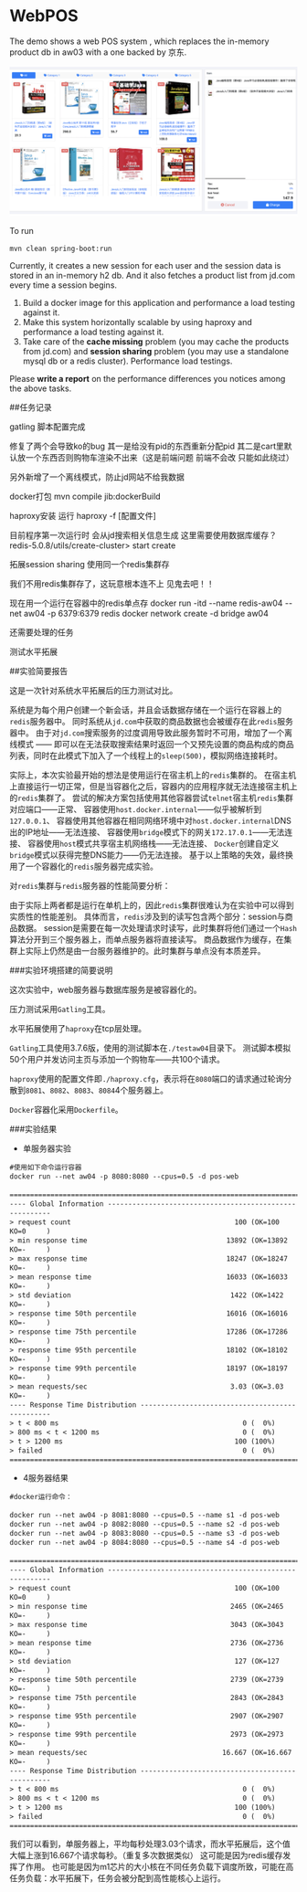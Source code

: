 # WebPOS

The demo shows a web POS system , which replaces the in-memory product db in aw03 with a one backed by 京东.


![](jdpos.png)

To run

```shell
mvn clean spring-boot:run
```

Currently, it creates a new session for each user and the session data is stored in an in-memory h2 db. 
And it also fetches a product list from jd.com every time a session begins.

1. Build a docker image for this application and performance a load testing against it.
2. Make this system horizontally scalable by using haproxy and performance a load testing against it.
3. Take care of the **cache missing** problem (you may cache the products from jd.com) and **session sharing** problem (you may use a standalone mysql db or a redis cluster). Performance load testings.

Please **write a report** on the performance differences you notices among the above tasks.

##任务记录

gatling 脚本配置完成

修复了两个会导致ko的bug 其一是给没有pid的东西重新分配pid 其二是cart里默认放一个东西否则购物车渲染不出来（这是前端问题 前端不会改 只能如此绕过）

另外新增了一个离线模式，防止jd网站不给我数据

docker打包
mvn compile jib:dockerBuild

haproxy安装 运行
haproxy -f [配置文件]

目前程序第一次运行时 会从jd搜索相关信息生成 这里需要使用数据库缓存？
redis-5.0.8/utils/create-cluster> start create

拓展session sharing  使用同一个redis集群存

我们不用redis集群存了，这玩意根本连不上 见鬼去吧！！

现在用一个运行在容器中的redis单点存
docker run -itd --name redis-aw04 --net aw04  -p 6379:6379 redis
docker network create -d bridge aw04

还需要处理的任务

测试水平拓展

##实验简要报告

这是一次针对系统水平拓展后的压力测试对比。

系统是为每个用户创建一个新会话，并且会话数据存储在一个运行在容器上的`redis`服务器中。
同时系统从`jd.com`中获取的商品数据也会被缓存在此`redis`服务器中。
由于对`jd.com`搜索服务的过度调用导致此服务暂时不可用，增加了一个离线模式 ——
即可以在无法获取搜索结果时返回一个又预先设置的商品构成的商品列表，同时在此模式下加入了一个线程上的`sleep(500)`，模拟网络连接耗时。

实际上，本次实验最开始的想法是使用运行在宿主机上的`redis`集群的。
在宿主机上直接运行一切正常，但是当容器化之后，容器内的应用程序就无法连接宿主机上的`redis`集群了。
尝试的解决方案包括使用其他容器尝试`telnet`宿主机`redis`集群对应端口——正常、
容器使用`host.docker.internal`——似乎被解析到`127.0.0.1`、
容器使用其他容器在相同网络环境中对`host.docker.internal`DNS出的IP地址——无法连接、
容器使用`bridge`模式下的网关`172.17.0.1`——无法连接、
容器使用`host`模式共享宿主机网络栈——无法连接、
`Docker`创建自定义`bridge`模式以获得完整DNS能力——仍无法连接。
基于以上策略的失效，最终换用了一个容器化的`redis`服务器完成实验。

对`redis`集群与`redis`服务器的性能简要分析：

由于实际上两者都是运行在单机上的，因此`redis`集群很难认为在实验中可以得到实质性的性能差别。
具体而言，`redis`涉及到的读写包含两个部分：session与商品数据。
session是需要在每一次处理请求时读写，此时集群将他们通过一个`Hash`算法分开到三个服务器上，而单点服务器将直接读写。
商品数据作为缓存，在集群上实际上仍然是由一台服务器维护的。此时集群与单点没有本质差异。

###实验环境搭建的简要说明

这次实验中，web服务器与数据库服务是被容器化的。

压力测试采用`Gatling`工具。

水平拓展使用了`haproxy`在tcp层处理。

`Gatling`工具使用3.7.6版，使用的测试脚本在`./testaw04`目录下。
测试脚本模拟50个用户并发访问主页与添加一个购物车——共100个请求。

`haproxy`使用的配置文件即`./haproxy.cfg`，表示将在`8080`端口的请求通过轮询分散到`8081`、`8082`、`8083`、`8084`4个服务器上。

`Docker`容器化采用`Dockerfile`。

###实验结果

- 单服务器实验


```shell
#使用如下命令运行容器
docker run --net aw04 -p 8080:8080 --cpus=0.5 -d pos-web

================================================================================
---- Global Information --------------------------------------------------------
> request count                                        100 (OK=100    KO=0     )
> min response time                                  13892 (OK=13892  KO=-     )
> max response time                                  18247 (OK=18247  KO=-     )
> mean response time                                 16033 (OK=16033  KO=-     )
> std deviation                                       1422 (OK=1422   KO=-     )
> response time 50th percentile                      16016 (OK=16016  KO=-     )
> response time 75th percentile                      17286 (OK=17286  KO=-     )
> response time 95th percentile                      18102 (OK=18102  KO=-     )
> response time 99th percentile                      18197 (OK=18197  KO=-     )
> mean requests/sec                                   3.03 (OK=3.03   KO=-     )
---- Response Time Distribution ------------------------------------------------
> t < 800 ms                                             0 (  0%)
> 800 ms < t < 1200 ms                                   0 (  0%)
> t > 1200 ms                                          100 (100%)
> failed                                                 0 (  0%)
================================================================================
```

- 4服务器结果

```shell
#docker运行命令：

docker run --net aw04 -p 8081:8080 --cpus=0.5 --name s1 -d pos-web
docker run --net aw04 -p 8082:8080 --cpus=0.5 --name s2 -d pos-web
docker run --net aw04 -p 8083:8080 --cpus=0.5 --name s3 -d pos-web
docker run --net aw04 -p 8084:8080 --cpus=0.5 --name s4 -d pos-web

================================================================================
---- Global Information --------------------------------------------------------
> request count                                        100 (OK=100    KO=0     )
> min response time                                   2465 (OK=2465   KO=-     )
> max response time                                   3043 (OK=3043   KO=-     )
> mean response time                                  2736 (OK=2736   KO=-     )
> std deviation                                        127 (OK=127    KO=-     )
> response time 50th percentile                       2739 (OK=2739   KO=-     )
> response time 75th percentile                       2843 (OK=2843   KO=-     )
> response time 95th percentile                       2907 (OK=2907   KO=-     )
> response time 99th percentile                       2973 (OK=2973   KO=-     )
> mean requests/sec                                 16.667 (OK=16.667 KO=-     )
---- Response Time Distribution ------------------------------------------------
> t < 800 ms                                             0 (  0%)
> 800 ms < t < 1200 ms                                   0 (  0%)
> t > 1200 ms                                          100 (100%)
> failed                                                 0 (  0%)
================================================================================
```

我们可以看到，单服务器上，平均每秒处理3.03个请求，而水平拓展后，这个值大幅上涨到16.667个请求每秒。（重复多次数据类似）
这可能是因为redis缓存发挥了作用。
也可能是因为m1芯片的大小核在不同任务负载下调度所致，可能在高任务负载：水平拓展下，任务会被分配到高性能核心上运行。